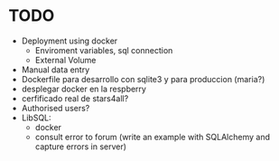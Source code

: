 # TODO

* Deployment using docker
	- Enviroment variables, sql connection
	- External Volume
* Manual data entry
* Dockerfile para desarrollo con sqlite3 y para produccion (maria?)
* desplegar docker en la respberry
* cerfificado real de stars4all?
* Authorised users?
* LibSQL:
	- docker
	- consult error to forum (write an example with SQLAlchemy and capture errors in server)

